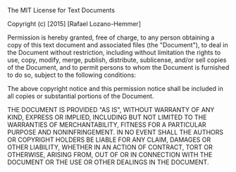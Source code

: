 The MIT License for Text Documents

Copyright (c) [2015] [Rafael Lozano-Hemmer]

Permission is hereby granted, free of charge, to any person obtaining a copy of this text document and associated files (the "Document"), to deal in the Document without restriction, including without limitation the rights to use, copy, modify, merge, publish, distribute, sublicense, and/or sell copies of the Document, and to permit persons to whom the Document is furnished to do so, subject to the following conditions:

The above copyright notice and this permission notice shall be included in all copies or substantial portions of the Document.

THE DOCUMENT IS PROVIDED "AS IS", WITHOUT WARRANTY OF ANY KIND, EXPRESS OR IMPLIED, INCLUDING BUT NOT LIMITED TO THE WARRANTIES OF MERCHANTABILITY, FITNESS FOR A PARTICULAR PURPOSE AND NONINFRINGEMENT. IN NO EVENT SHALL THE AUTHORS OR COPYRIGHT HOLDERS BE LIABLE FOR ANY CLAIM, DAMAGES OR OTHER LIABILITY, WHETHER IN AN ACTION OF CONTRACT, TORT OR OTHERWISE, ARISING FROM, OUT OF OR IN CONNECTION WITH THE DOCUMENT OR THE USE OR OTHER DEALINGS IN THE DOCUMENT.
